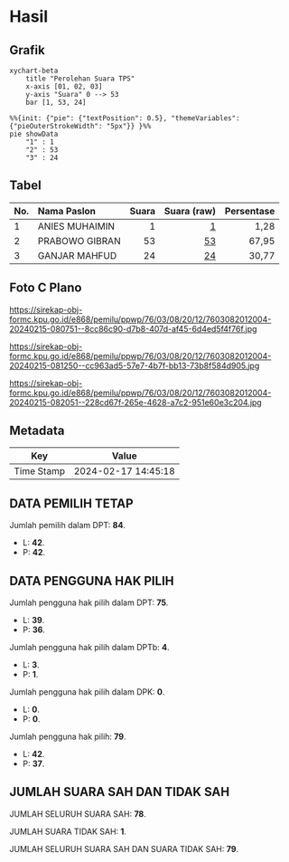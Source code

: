 # Hasil

## Grafik

```mermaid
xychart-beta
    title "Perolehan Suara TPS"
    x-axis [01, 02, 03]
    y-axis "Suara" 0 --> 53
    bar [1, 53, 24]
```

```mermaid
%%{init: {"pie": {"textPosition": 0.5}, "themeVariables": {"pieOuterStrokeWidth": "5px"}} }%%
pie showData
    "1" : 1
    "2" : 53
    "3" : 24
```

## Tabel

| No. | Nama Paslon    | Suara | Suara (raw) | Persentase |
|:--- |:-------------- | -----:| -----------:| ----------:|
| 1   | ANIES MUHAIMIN | 1     | [1][p-1]    | 1,28       |
| 2   | PRABOWO GIBRAN | 53    | [53][p-2]   | 67,95      |
| 3   | GANJAR MAHFUD  | 24    | [24][p-3]   | 30,77      |


[p-1]: https://github.com/gigit-pemilu/pemilu-2024-76-sulawesi-barat/blob/main/pilpres/hitung-suara/sub/76-sulawesi-barat/sub/03-mamasa/sub/08-sesenapadang/sub/2012-malangkena-padang/sub/004-tps/sub/paslon-1.txt
[p-2]: https://github.com/gigit-pemilu/pemilu-2024-76-sulawesi-barat/blob/main/pilpres/hitung-suara/sub/76-sulawesi-barat/sub/03-mamasa/sub/08-sesenapadang/sub/2012-malangkena-padang/sub/004-tps/sub/paslon-2.txt
[p-3]: https://github.com/gigit-pemilu/pemilu-2024-76-sulawesi-barat/blob/main/pilpres/hitung-suara/sub/76-sulawesi-barat/sub/03-mamasa/sub/08-sesenapadang/sub/2012-malangkena-padang/sub/004-tps/sub/paslon-3.txt

## Foto C Plano

https://sirekap-obj-formc.kpu.go.id/e868/pemilu/ppwp/76/03/08/20/12/7603082012004-20240215-080751--8cc86c90-d7b8-407d-af45-6d4ed5f4f76f.jpg

https://sirekap-obj-formc.kpu.go.id/e868/pemilu/ppwp/76/03/08/20/12/7603082012004-20240215-081250--cc963ad5-57e7-4b7f-bb13-73b8f584d905.jpg

https://sirekap-obj-formc.kpu.go.id/e868/pemilu/ppwp/76/03/08/20/12/7603082012004-20240215-082051--228cd67f-265e-4628-a7c2-951e60e3c204.jpg


## Metadata

| Key        | Value               |
| ---------- | ------------------- |
| Time Stamp | 2024-02-17 14:45:18 |


## DATA PEMILIH TETAP

Jumlah pemilih dalam DPT: **84**.
 * L: **42**.
 * P: **42**.

## DATA PENGGUNA HAK PILIH

Jumlah pengguna hak pilih dalam DPT: **75**.
 * L: **39**.
 * P: **36**.

Jumlah pengguna hak pilih dalam DPTb: **4**.
 * L: **3**.
 * P: **1**.

Jumlah pengguna hak pilih dalam DPK: **0**.
 * L: **0**.
 * P: **0**.

Jumlah pengguna hak pilih: **79**.
 * L: **42**.
 * P: **37**.

## JUMLAH SUARA SAH DAN TIDAK SAH

JUMLAH SELURUH SUARA SAH: **78**.

JUMLAH SUARA TIDAK SAH: **1**.

JUMLAH SELURUH SUARA SAH DAN SUARA TIDAK SAH: **79**.


